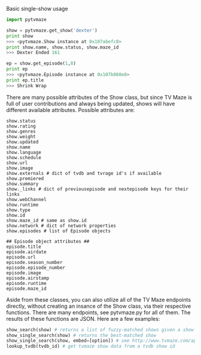 Basic single-show usage

```python
import pytvmaze

show = pytvmaze.get_show('dexter')
print show
>>> <pytvmaze.Show instance at 0x107abefc8>
print show.name, show.status, show.maze_id
>>> Dexter Ended 161

ep = show.get_episode(1,8)
print ep
>>> <pytvmaze.Episode instance at 0x107b060e0>
print ep.title
>>> Shrink Wrap

```

There are many possible attributes of the Show class, but since TV Maze is full of user contributions and always being updated, shows will have different available attributes.  Possible attributes are:
```
show.status
show.rating
show.genres
show.weight
show.updated
show.name
show.language
show.schedule
show.url
show.image
show.externals # dict of tvdb and tvrage id's if available
show.premiered
show.summary
show._links # dict of previousepisode and nextepisode keys for their links
show.webChannel
show.runtime
show.type
show.id
show.maze_id # same as show.id
show.network # dict of network properties
show.episodes # list of Episode objects

## Episode object attributes ##
episode.title
episode.airdate
episode.url
episode.season_number
episode.episode_number
episode.image
episode.airstamp
episode.runtime
episode.maze_id
```


Aside from these classes, you can also utilize all of the TV Maze endpoints directly, without creating an insance of the Show class, via their respective functions.  There are many endpoints, see pytvmaze.py for all of them.  The results of these functions are JSON.  Here are a few examples:

```python
show_search(show) # returns a list of fuzzy-matched shows given a show name (string)
show_single_search(show) # returns the best-matched show
show_single_search(show, embed=[option]) # see http://www.tvmaze.com/api#embedding for embedding other information in your results
lookup_tvdb(tvdb_id) # get tvmaze show data from a tvdb show id
```
